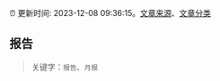 :alarm_clock: 更新时间: 2023-12-08 09:36:15。[文章来源](/README.md)、[文章分类](/TAGS.md)

## 报告


> 关键字：`报告`、`月报`



